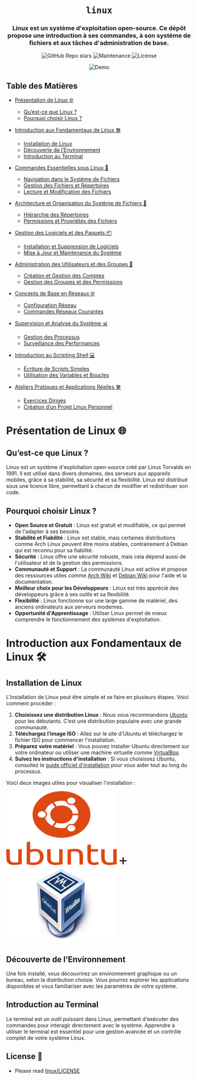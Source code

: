 <div align="center">

# `linux`

<h3>
    Linux est un système d'exploitation open-source. Ce dépôt propose une introduction à ses commandes, à son système de fichiers et aux tâches d'administration de base.
</h3>

<!-- Badges -->

![GitHub Repo stars](https://img.shields.io/github/stars/nemo256/linux?style=for-the-badge)
![Maintenance](https://shields.io/maintenance/yes/2024?style=for-the-badge)
![License](https://shields.io/github/license/nemo256/linux?style=for-the-badge)

<!-- Demo image -->

![Demo](demo.png)

</div>

<!-- TABLE OF CONTENTS -->

## Table des Matières

- [Présentation de Linux 🌐](#présentation-de-linux)

  - [Qu’est-ce que Linux ?](#quest-ce-que-linux)
  - [Pourquoi choisir Linux ?](#pourquoi-choisir-linux)

- [Introduction aux Fondamentaux de Linux 🛠️](#introduction-aux-fondamentaux-de-linux)

  - [Installation de Linux](#installation-de-linux)
  - [Découverte de l’Environnement](#découverte-de-lenvironnement)
  - [Introduction au Terminal](#introduction-au-terminal)

- [Commandes Essentielles sous Linux 📜](#commandes-essentielles-sous-linux)

  - [Navigation dans le Système de Fichiers](#navigation-dans-le-système-de-fichiers)
  - [Gestion des Fichiers et Répertoires](#gestion-des-fichiers-et-répertoires)
  - [Lecture et Modification des Fichiers](#lecture-et-modification-des-fichiers)

- [Architecture et Organisation du Système de Fichiers 📂](#architecture-et-organisation-du-système-de-fichiers)

  - [Hiérarchie des Répertoires](#hiérarchie-des-répertoires)
  - [Permissions et Propriétés des Fichiers](#permissions-et-propriétés-des-fichiers)

- [Gestion des Logiciels et des Paquets 📦](#gestion-des-logiciels-et-des-paquets)

  - [Installation et Suppression de Logiciels](#installation-et-suppression-de-logiciels)
  - [Mise à Jour et Maintenance du Système](#mise-à-jour-et-maintenance-du-système)

- [Administration des Utilisateurs et des Groupes 👤](#administration-des-utilisateurs-et-des-groupes)

  - [Création et Gestion des Comptes](#création-et-gestion-des-comptes)
  - [Gestion des Groupes et des Permissions](#gestion-des-groupes-et-des-permissions)

- [Concepts de Base en Réseaux 🌐](#concepts-de-base-en-réseaux)

  - [Configuration Réseau](#configuration-réseau)
  - [Commandes Réseaux Courantes](#commandes-réseaux-courantes)

- [Supervision et Analyse du Système 📊](#supervision-et-analyse-du-système)

  - [Gestion des Processus](#gestion-des-processus)
  - [Surveillance des Performances](#surveillance-des-performances)

- [Introduction au Scripting Shell 💻](#introduction-au-scripting-shell)

  - [Écriture de Scripts Simples](#écriture-de-scripts-simples)
  - [Utilisation des Variables et Boucles](#utilisation-des-variables-et-boucles)

- [Ateliers Pratiques et Applications Réelles 🛠️](#ateliers-pratiques-et-applications-réelles)
  - [Exercices Dirigés](#exercices-dirigés)
  - [Création d’un Projet Linux Personnel](#création-dun-projet-linux-personnel)

# Présentation de Linux 🌐

## Qu’est-ce que Linux ?

Linux est un système d'exploitation open-source créé par Linus Torvalds en 1991. Il est utilisé dans divers domaines, des serveurs aux appareils mobiles, grâce à sa stabilité, sa sécurité et sa flexibilité. Linux est distribué sous une licence libre, permettant à chacun de modifier et redistribuer son code.

## Pourquoi choisir Linux ?

- **Open Source et Gratuit** : Linux est gratuit et modifiable, ce qui permet de l'adapter à ses besoins.
- **Stabilité et Fiabilité** : Linux est stable, mais certaines distributions comme Arch Linux peuvent être moins stables, contrairement à Debian qui est reconnu pour sa fiabilité.
- **Sécurité** : Linux offre une sécurité robuste, mais cela dépend aussi de l'utilisateur et de la gestion des permissions.
- **Communauté et Support** : La communauté Linux est active et propose des ressources utiles comme [Arch Wiki](https://wiki.archlinux.org) et [Debian Wiki](https://wiki.debian.org) pour l'aide et la documentation.
- **Meilleur choix pour les Développeurs** : Linux est très apprécié des développeurs grâce à ses outils et sa flexibilité.
- **Flexibilité** : Linux fonctionne sur une large gamme de matériel, des anciens ordinateurs aux serveurs modernes.
- **Opportunité d'Apprentissage** : Utiliser Linux permet de mieux comprendre le fonctionnement des systèmes d'exploitation.

# Introduction aux Fondamentaux de Linux 🛠️

## Installation de Linux

L'installation de Linux peut être simple et se faire en plusieurs étapes. Voici comment procéder :

1. **Choisissez une distribution Linux** : Nous vous recommandons [Ubuntu](https://ubuntu.com/download) pour les débutants. C’est une distribution populaire avec une grande communauté.
2. **Téléchargez l’image ISO** : Allez sur le site d'Ubuntu et téléchargez le fichier ISO pour commencer l'installation.
3. **Préparez votre matériel** : Vous pouvez installer Ubuntu directement sur votre ordinateur ou utiliser une machine virtuelle comme [VirtualBox](https://www.virtualbox.org/).
4. **Suivez les instructions d'installation** : Si vous choisissez Ubuntu, consultez le [guide officiel d'installation](https://ubuntu.com/tutorials/install-ubuntu-desktop#1-overview) pour vous aider tout au long du processus.

Voici deux images utiles pour visualiser l'installation :

<img src="./images/ubuntu.png" width="300" height="200" /> <span style="font-size: 40px;">+</span> <img src="./images/virtualbox.png" width="300" height="200" />

## Découverte de l’Environnement

Une fois installé, vous découvrirez un environnement graphique ou un bureau, selon la distribution choisie. Vous pourrez explorer les applications disponibles et vous familiariser avec les paramètres de votre système.

## Introduction au Terminal

Le terminal est un outil puissant dans Linux, permettant d'exécuter des commandes pour interagir directement avec le système. Apprendre à utiliser le terminal est essentiel pour une gestion avancée et un contrôle complet de votre système Linux.

## License 📑

- Please read [linux/LICENSE](https://github.com/nemo256/linux/blob/master/LICENSE)

